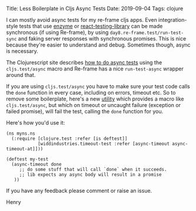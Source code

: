 Title: Less Boilerplate in Cljs Async Tests
Date: 2019-09-04
Tags: clojure

I can mostly avoid async tests for my re-frame cljs apps. Even integration-style tests that 
use [enzyme](https://github.com/airbnb/enzyme) or [react-testing-library](https://github.com/testing-library/react-testing-library) 
can be made synchronous (if using Re-frame), by using `day8.re-frame.test/run-test-sync` and faking server responses 
with synchronous promises. This is nice because they're easier to understand and debug. 
Sometimes though, async is necessary. 

The Clojurescript site describes [how to do async tests](https://clojurescript.org/tools/testing) using the
`cljs.test/async` macro and Re-frame has a nice `run-test-async` wrapper around that. 

If you are using `cljs.test/async` you have to make sure your test code calls the `done` function in every case, including 
on errors, timeout etc. So to remove some boilerplate, here's a new [utility](https://github.com/henryw374/Cljs-Async-Timeout-Tests) which provides a macro like `cljs.test/async`, but which on timeout or uncaught failure (exception or failed promise), will fail the test, 
calling the `done` function for you.

Here's how you'd use it:

```
(ns myns.ns
  (:require [clojure.test :refer [is deftest]]
            [widdindustries.timeout-test :refer [async-timeout async-timeout-at]]))

(deftest my-test
  (async-timeout done 
     ;; do some stuff that will call `done` when it succeeds.
     ;; lib expects any async body will result in a promise
   ))
```  

If you have any feedback please comment or raise an issue.

Henry
